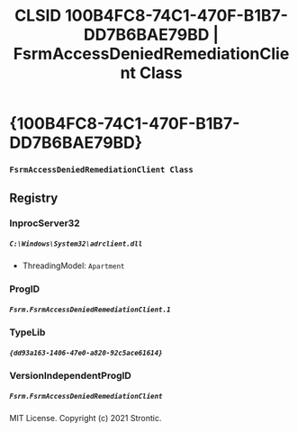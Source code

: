 ﻿---
title: "CLSID 100B4FC8-74C1-470F-B1B7-DD7B6BAE79BD | FsrmAccessDeniedRemediationClient Class"
excerpt: What is COM-Object CLSID 100B4FC8-74C1-470F-B1B7-DD7B6BAE79BD?
---

# {100B4FC8-74C1-470F-B1B7-DD7B6BAE79BD}

### `FsrmAccessDeniedRemediationClient Class`

## Registry


### InprocServer32

##### `C:\Windows\System32\adrclient.dll`
* ThreadingModel: `Apartment`

### ProgID

##### `Fsrm.FsrmAccessDeniedRemediationClient.1`

### TypeLib

##### `{dd93a163-1406-47e0-a820-92c5ace61614}`

### VersionIndependentProgID

##### `Fsrm.FsrmAccessDeniedRemediationClient`

MIT License. Copyright (c) 2021 Strontic.


